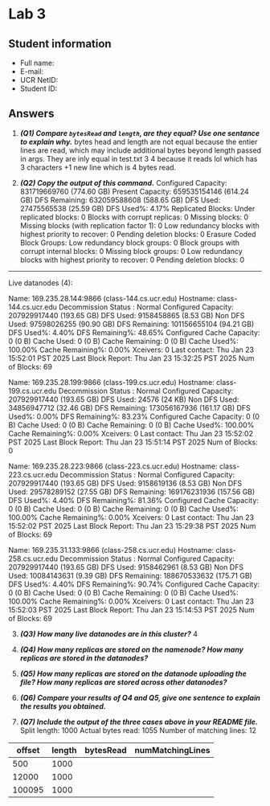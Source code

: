 # Lab 3

## Student information

* Full name:
* E-mail:
* UCR NetID:
* Student ID:

## Answers

1. ***(Q1) Compare `bytesRead` and `length`, are they equal? Use one sentance to explain why.***
bytes head and length are not equal because the entier lines are read, which may include additional bytes beyond length passed in args. They are inly equal in test.txt 3 4 because it reads lol which has 3 characters +1 new line which is 4 bytes read.


2. ***(Q2) Copy the output of this command.***
Configured Capacity: 831719669760 (774.60 GB)
Present Capacity: 659535154146 (614.24 GB)
DFS Remaining: 632059588608 (588.65 GB)
DFS Used: 27475565538 (25.59 GB)
DFS Used%: 4.17%
Replicated Blocks:
        Under replicated blocks: 0
        Blocks with corrupt replicas: 0
        Missing blocks: 0
        Missing blocks (with replication factor 1): 0
        Low redundancy blocks with highest priority to recover: 0
        Pending deletion blocks: 0
Erasure Coded Block Groups: 
        Low redundancy block groups: 0
        Block groups with corrupt internal blocks: 0
        Missing block groups: 0
        Low redundancy blocks with highest priority to recover: 0
        Pending deletion blocks: 0

-------------------------------------------------
Live datanodes (4):

Name: 169.235.28.144:9866 (class-144.cs.ucr.edu)
Hostname: class-144.cs.ucr.edu
Decommission Status : Normal
Configured Capacity: 207929917440 (193.65 GB)
DFS Used: 9158458865 (8.53 GB)
Non DFS Used: 97598026255 (90.90 GB)
DFS Remaining: 101156655104 (94.21 GB)
DFS Used%: 4.40%
DFS Remaining%: 48.65%
Configured Cache Capacity: 0 (0 B)
Cache Used: 0 (0 B)
Cache Remaining: 0 (0 B)
Cache Used%: 100.00%
Cache Remaining%: 0.00%
Xceivers: 0
Last contact: Thu Jan 23 15:52:01 PST 2025
Last Block Report: Thu Jan 23 15:32:25 PST 2025
Num of Blocks: 69


Name: 169.235.28.199:9866 (class-199.cs.ucr.edu)
Hostname: class-199.cs.ucr.edu
Decommission Status : Normal
Configured Capacity: 207929917440 (193.65 GB)
DFS Used: 24576 (24 KB)
Non DFS Used: 34856947712 (32.46 GB)
DFS Remaining: 173056167936 (161.17 GB)
DFS Used%: 0.00%
DFS Remaining%: 83.23%
Configured Cache Capacity: 0 (0 B)
Cache Used: 0 (0 B)
Cache Remaining: 0 (0 B)
Cache Used%: 100.00%
Cache Remaining%: 0.00%
Xceivers: 0
Last contact: Thu Jan 23 15:52:02 PST 2025
Last Block Report: Thu Jan 23 15:51:14 PST 2025
Num of Blocks: 0


Name: 169.235.28.223:9866 (class-223.cs.ucr.edu)
Hostname: class-223.cs.ucr.edu
Decommission Status : Normal
Configured Capacity: 207929917440 (193.65 GB)
DFS Used: 9158619136 (8.53 GB)
Non DFS Used: 29578289152 (27.55 GB)
DFS Remaining: 169176231936 (157.56 GB)
DFS Used%: 4.40%
DFS Remaining%: 81.36%
Configured Cache Capacity: 0 (0 B)
Cache Used: 0 (0 B)
Cache Remaining: 0 (0 B)
Cache Used%: 100.00%
Cache Remaining%: 0.00%
Xceivers: 0
Last contact: Thu Jan 23 15:52:02 PST 2025
Last Block Report: Thu Jan 23 15:29:38 PST 2025
Num of Blocks: 69


Name: 169.235.31.133:9866 (class-258.cs.ucr.edu)
Hostname: class-258.cs.ucr.edu
Decommission Status : Normal
Configured Capacity: 207929917440 (193.65 GB)
DFS Used: 9158462961 (8.53 GB)
Non DFS Used: 10084143631 (9.39 GB)
DFS Remaining: 188670533632 (175.71 GB)
DFS Used%: 4.40%
DFS Remaining%: 90.74%
Configured Cache Capacity: 0 (0 B)
Cache Used: 0 (0 B)
Cache Remaining: 0 (0 B)
Cache Used%: 100.00%
Cache Remaining%: 0.00%
Xceivers: 0
Last contact: Thu Jan 23 15:52:03 PST 2025
Last Block Report: Thu Jan 23 15:14:53 PST 2025
Num of Blocks: 69

3. ***(Q3) How many live datanodes are in this cluster?***
4


4. ***(Q4) How many replicas are stored on the namenode? How many replicas are stored in the datanodes?***



5. ***(Q5) How many replicas are stored on the datanode uploading the file? How many replicas are stored across other datanodes?***




6. ***(Q6) Compare your results of Q4 and Q5, give one sentence to explain the results you obtained.***



7. ***(Q7) Include the output of the three cases above in your README file.***
Split length: 1000
Actual bytes read: 1055
Number of matching lines: 12

  | offset | length | bytesRead  | numMatchingLines |
  | ------ | ------ | ---------- | ---------------- |
  | 500    | 1000   |            |                  |
  | 12000  | 1000   |            |                  |
  | 100095 | 1000   |            |                  |
